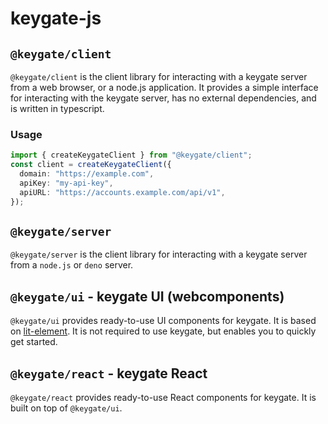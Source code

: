 # keygate-js

## `@keygate/client`

`@keygate/client` is the client library for interacting with a keygate server from a web browser, or a node.js application. It provides a simple interface for interacting with the keygate server, has no external dependencies, and is written in typescript.

### Usage

```typescript
import { createKeygateClient } from "@keygate/client";
const client = createKeygateClient({
  domain: "https://example.com",
  apiKey: "my-api-key",
  apiURL: "https://accounts.example.com/api/v1",
});
```

## `@keygate/server`

`@keygate/server` is the client library for interacting with a keygate server from a `node.js` or `deno` server.

## `@keygate/ui` - keygate UI (webcomponents)

`@keygate/ui` provides ready-to-use UI components for keygate. It is based on [lit-element](https://lit-element.polymer-project.org/). It is not required to use keygate, but enables you to quickly get started.

## `@keygate/react` - keygate React

`@keygate/react` provides ready-to-use React components for keygate. It is built on top of `@keygate/ui`.

